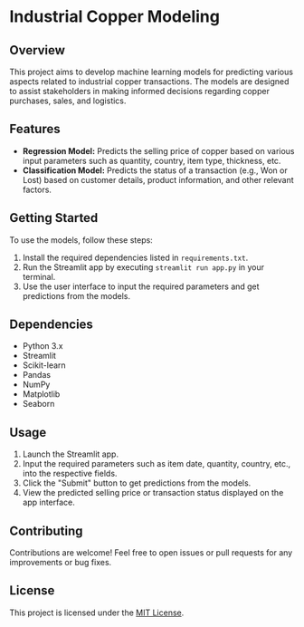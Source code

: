 # Industrial Copper Modeling

## Overview
This project aims to develop machine learning models for predicting various aspects related to industrial copper transactions. The models are designed to assist stakeholders in making informed decisions regarding copper purchases, sales, and logistics.

## Features
- **Regression Model:** Predicts the selling price of copper based on various input parameters such as quantity, country, item type, thickness, etc.
- **Classification Model:** Predicts the status of a transaction (e.g., Won or Lost) based on customer details, product information, and other relevant factors.

## Getting Started
To use the models, follow these steps:
1. Install the required dependencies listed in `requirements.txt`.
2. Run the Streamlit app by executing `streamlit run app.py` in your terminal.
3. Use the user interface to input the required parameters and get predictions from the models.

## Dependencies
- Python 3.x
- Streamlit
- Scikit-learn
- Pandas
- NumPy
- Matplotlib
- Seaborn

## Usage
1. Launch the Streamlit app.
2. Input the required parameters such as item date, quantity, country, etc., into the respective fields.
3. Click the "Submit" button to get predictions from the models.
4. View the predicted selling price or transaction status displayed on the app interface.

## Contributing
Contributions are welcome! Feel free to open issues or pull requests for any improvements or bug fixes.

## License
This project is licensed under the [MIT License](LICENSE).


